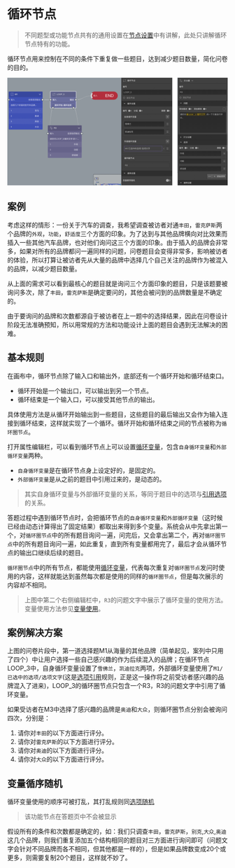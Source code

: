 # 循环节点

> 不同题型或功能节点共有的通用设置在[节点设置](../node-setting/concept.md)中有讲解，此处只讲解循环节点特有的功能。

循环节点用来控制在不同的条件下重复做一些题目，达到减少题目数量，简化问卷的目的。

<img src='./images/loop.png' width='1000'>

## 案例
考虑这样的情形：一份关于汽车的调查，我希望调查被访者对通`丰田`，`雷克萨斯`两个品牌的`外观`，`功能`，`舒适度`三个方面的印象。为了达到与其他品牌横向对比效果而插入一些其他汽车品牌，也对他们询问这三个方面的印象。由于插入的品牌会非常多，如果对所有的品牌都问一遍同样的问题，问卷题目会变得非常多，影响被访者的体验，所以打算让被访者先从大量的品牌中选择几个自己关注的品牌作为被混入的品牌，以减少题目数量。

从上面的需求可以看到最核心的题目就是询问三个方面印象的题目，只是该题要被询问多次，除了`丰田`，`雷克萨斯`是确定要问的，其他会被问到的品牌数量是不确定的。

由于要询问的品牌和次数都源自于被访者在上一题中的选择结果，因此在问卷设计阶段无法准确预知，所以用常规的方法和功能设计上面的题目会遇到无法解决的困难。

## 基本规则

在画布中，循环节点除了输入口和输出外，底部还有一个循环开始和循环结束口。
+ 循环开始是一个输出口，可以输出到另一个节点。
+ 循环结束是一个输入口，可以接受其他节点的输出。

具体使用方法是从循环开始输出到一些题目，这些题目的最后输出又会作为输入连接到循环结束，这样就实现了一个循环。循环开始和循环结束之间的节点被称为`循环圈节点`。

打开属性编辑栏，可以看到循环节点上可以设置[循环变量](../variable/loop-type.md)，包含`自身循环变量`和`外部循环变量`两种。
+ `自身循环变量`是在循环节点身上设定好的，是固定的。
+ `外部循环变量`是从之前的题目中引用过来的，是动态的。
> 其实自身循环变量与外部循环变量的关系，等同于题目中的选项与[引用选项](../opt-reference/concept.md)的关系。

答题过程中遇到循环节点时，会把循环节点的`自身循环变量`和`外部循环变量`（这时候已经由动态计算得出了固定结果）都取出来得到多个变量。系统会从中先拿出第一个，对`循环圈节点`中的所有题目询问一遍，问完后，又会拿出第二个，再对`循环圈节点`中的所有题目询问一遍，如此重复，直到所有变量都用完了，最后才会从循环节点的输出口继续后续的题目。

`循环圈节点`中的所有节点，都能使用[循环变量](../variable/loop-type.md)，代表每次重复对`循环圈节点`发问时使用的内容，这样就能达到虽然每次都是使用的同样的`循环圈节点`，但是每次展示的内容却不相同。

> 上图中第二个右侧编辑栏中，`R3`的问题文字中展示了循环变量的使用方法。变量使用方法参见[变量使用](../variable/usage.md)。

## 案例解决方案
上图的问卷片段中，第一道选择题M1从海量的其他品牌（简单起见，案列中只用了四个）中让用户选择一些自己感兴趣的作为后续混入的品牌；在循环节点LOOP_3中，自身循环变量设置了`雪佛兰`，`凯迪拉克`两项，外部循环变量使用了`M1/已选中的选项/选项文字`(这是[选项引用](../opt-reference/concept.md)规则，正是这一操作将之前受访者感兴趣的品牌混入了进来)，LOOP_3的循环圈节点只包含一个R3，R3的问题文字中引用了循环变量。

如果受访者在M3中选择了感兴趣的品牌是`奥迪`和`大众`，则循环圈节点分别会被询问四次，分别是：
1. 请你对`丰田`的以下方面进行评分。
2. 请你对`雷克萨斯`的以下方面进行评分。
3. 请你对`奥迪`的以下方面进行评分。
4. 请你对`大众`的以下方面进行评分。

## 变量循序随机
循环变量使用的顺序可被打乱，其打乱规则同[选项随机](../node-setting/option-random.md)

> 该功能节点在答题页中不会被显示




假设所有的条件和次数都是确定的，如：我们只调查`丰田`，`雷克萨斯`，`别克`,`大众`,`奥迪`这几个品牌，则我们重复添加五个结构相同的题目对三方面进行询问即可（问题文字会针对不同品牌而各不相同，但其他都是一样的），但是如果品牌数变成20个或更多，则需要复制20个题目，这样就不妙了。
